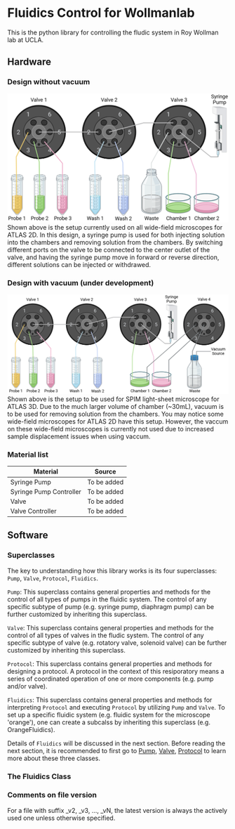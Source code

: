 # Fluidics Control for Wollmanlab
This is the python library for controlling the fludic system in Roy Wollman lab at UCLA.
## Hardware
### Design without vacuum
![Diagram of setup without vacuum](Diagrams/Fluidic_Setup_No_Vacuum.png)
Shown above is the setup currently used on all wide-field microscopes for ATLAS 2D.
In this design, a syringe pump is used for both injecting solution into the chambers and removing solution from the chambers.
By switching different ports on the valve to be connected to the center outlet of the valve, and having the syringe pump move in forward or reverse direction, different solutions can be injected or withdrawed.
### Design with vacuum (under development)
![Diagram of setup with vacuum](Diagrams/Fluidic_Setup_Vacuum.png)
Shown above is the setup to be used for SPIM light-sheet microscope for ATLAS 3D.
Due to the much larger volume of chamber (~30mL), vacuum is to be used for removing solution from the chambers.
You may notice some wide-field microscopes for ATLAS 2D have this setup.
However, the vaccum on these wide-field microscopes is currently not used due to increased sample displacement issues when using vaccum. 
### Material list
|Material|Source|
|--------|------|
|Syringe Pump|To be added|
|Syringe Pump Controller|To be added|
|Valve|To be added|
|Valve Controller|To be added|
## Software
### Superclasses
The key to understanding how this library works is its four superclasses: `Pump`, `Valve`, `Protocol`, `Fluidics`.

`Pump`: This superclass contains general properties and methods for the control of all types of pumps in the fluidic system. 
The control of any specific subtype of pump (e.g. syringe pump, diaphragm pump) can be further customized by inheriting this superclass. 

`Valve`: This superclass contains general properties and methods for the control of all types of valves in the fludic system.
The control of any specific subtype of valve (e.g. rotatory valve, solenoid valve) can be further customized by inheriting this superclass. 

`Protocol`: This superclass contains general properties and methods for designing a protocol. 
A protocol in the context of this resiporatory means a series of coordinated operation of one or more components (e.g. pump and/or valve).
 
`Fluidics`: This superclass contains general properties and methods for interpreting `Protocol` and executing `Protocol` by utilizing `Pump` and `Valve`.
To set up a specific fluidic system (e.g. fluidic system for the microscope 'orange'), one can create a subcalss by inheriting this superclass (e.g. OrangeFluidics).

Details of `Fluidics` will be discussed in the next section. 
Before reading the next section, it is recommended to first go to [Pump](Pumps), [Valve](Valves), [Protocol](Protocols) to learn more about these three classes.
### The Fluidics Class

### Comments on file version
For a file with suffix _v2, _v3, ..., _vN, the latest version is always the actively used one unless otherwise specified.   
